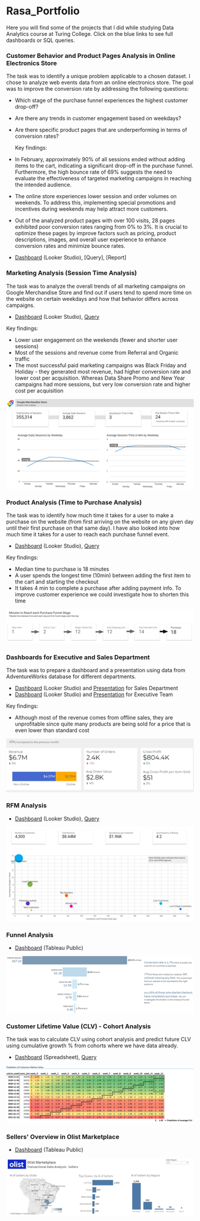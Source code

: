# Rasa_Portfolio 

Here you will find some of the projects that I did while studying Data Analytics course at Turing College. 
Click on the blue links to see full dashboards or SQL queries.

### Customer Behavior and Product Pages Analysis in Online Electronics Store

The task was to identify a unique problem applicable to a chosen dataset. I chose to analyze web events data from an online electronics store. The goal was to improve the conversion rate by addressing the following questions:

- Which stage of the purchase funnel experiences the highest customer drop-off?
- Are there any trends in customer engagement based on weekdays?
- Are there specific product pages that are underperforming in terms of conversion rates?

  Key findings:
- In February, approximately 90% of all sessions ended without adding items to the cart, indicating a significant drop-off in the purchase funnel. Furthermore, the high bounce rate of 69% suggests the need to evaluate the effectiveness of targeted marketing campaigns in reaching the intended audience.
- The online store experiences lower session and order volumes on weekends. To address this, implementing special promotions and incentives during weekends may help attract more customers.
- Out of the analyzed product pages with over 100 visits, 28 pages exhibited poor conversion rates ranging from 0% to 3%. It is crucial to optimize these pages by improve factors such as pricing, product descriptions, images, and overall user experience to enhance conversion rates and minimize bounce rates.

- [Dashboard](https://lookerstudio.google.com/reporting/251e15a0-ef59-4f64-bb2c-b21a35e7d069) (Looker Studio), [Query], [Report]

### Marketing Analysis (Session Time Analysis)

The task was to analyze the overall trends of all marketing campaigns on Google Merchandise Store and find out if users tend to spend more time on the website on certain weekdays and how that behavior differs across campaigns.

- [Dashboard](https://lookerstudio.google.com/reporting/ae97231a-987f-4a40-8bf5-b33b7ca753a3) (Looker Studio), [Query](https://github.com/rasmat001/Rasa_Portfolio/blob/main/queries/Session%20Time%20Analysis%20(Marketing).sql)

Key findings:
- Lower user engagement on the weekends (fewer and shorter user sessions)
- Most of the sessions and revenue come from Referral and Organic traffic 
- The most successful paid marketing campaigns was Black Friday and Holiday - they generated most revenue, had higher conversion rate and lower cost per acquisition. Whereas Data Share Promo and New Year campaigns had more sessions, but very low conversion rate and higher cost per acquisition

![](/images/session_time_analysis.jpg)

### Product Analysis (Time to Purchase Analysis)

The task was to identify how much time it takes for a user to make a purchase on the website (from first arriving on the website on any given day until their first purchase on that same day). I have also looked into how much time it takes for a user to reach each purchase funnel event.

- [Dashboard](https://lookerstudio.google.com/s/oy-xRp5uNXs) (Looker Studio), [Query](https://github.com/rasmat001/Rasa_Portfolio/blob/main/queries/Time%20to%20Purchase%20(Product).sql)

Key findings:
- Median time to purchase is 18 minutes
- A user spends the longest time (10min) between adding the first item to the cart and starting the checkout
- It takes 4 min to complete a purchase after adding payment info. To improve customer experience we could investigate how to shorten this time

![](/images/time_to_purchase_funnel.jpg)

### Dashboards for Executive and Sales Department

The task was to prepare a dashboard and a presentation using data from AdventureWorks database for different departments.

- [Dashboard](https://lookerstudio.google.com/s/ry1_TWDoRjI) (Looker Studio) and [Presentation](https://1drv.ms/p/s!AmmVG-hGs2YDgT-zzXHP13f_mRfT?e=DJN9YC) for Sales Department
- [Dashboard](https://lookerstudio.google.com/s/pmKR2tVlIRY) (Looker Studio) and [Presentation](https://onedrive.live.com/view.aspx?resid=366B346E81B9569!188&ithint=file%2cpptx&authkey=!AGj3gx7Xq0UnyNs) for Executive Team

Key findings:
- Although most of the revenue comes from offline sales, they are unprofitable since quite many products are being sold for a price that is even lower than standard cost

![](/images/executive_kpi.jpg)
### RFM Analysis

- [Dashboard](https://lookerstudio.google.com/s/s_8Jv3YrPbs) (Looker Studio), [Query](https://github.com/rasmat001/Rasa_Portfolio/blob/main/queries/RFM%20analysis.sql)

![](/images/RFM.jpg)

### Funnel Analysis

- [Dashboard](https://public.tableau.com/views/FunnelAnalysis_16838888475930/FunnelAnalysis?:language=en-US&publish=yes&:display_count=n&:origin=viz_share_link) (Tableau Public) 

![](/images/Funnel_Analysis.jpg)

### Customer Lifetime Value (CLV) - Cohort Analysis

The task was to calculate CLV using cohort analysis and predict future CLV using cumulative growth % from cohorts where we have data already.
- [Dashboard](https://1drv.ms/x/s!AmmVG-hGs2YDgXRoJqFjD3JOybwE?e=IIOq67) (Spreadsheet), [Query](https://github.com/rasmat001/Rasa_Portfolio/blob/main/queries/CLV%20(cohort).sql)

![](/images/cohort_clv.jpg)

### Sellers' Overview in Olist Marketplace

- [Dashboard](https://public.tableau.com/views/Olist-Sellers/Sellers?:language=en-US&publish=yes&:display_count=n&:origin=viz_share_link) (Tableau Public) 

![](/images/olist_sellers.jpg)



